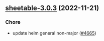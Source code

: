 

## [sheetable-3.0.3](https://github.com/truecharts/charts/compare/sheetable-3.0.2...sheetable-3.0.3) (2022-11-21)

### Chore

- update helm general non-major ([#4665](https://github.com/truecharts/charts/issues/4665))
  
  